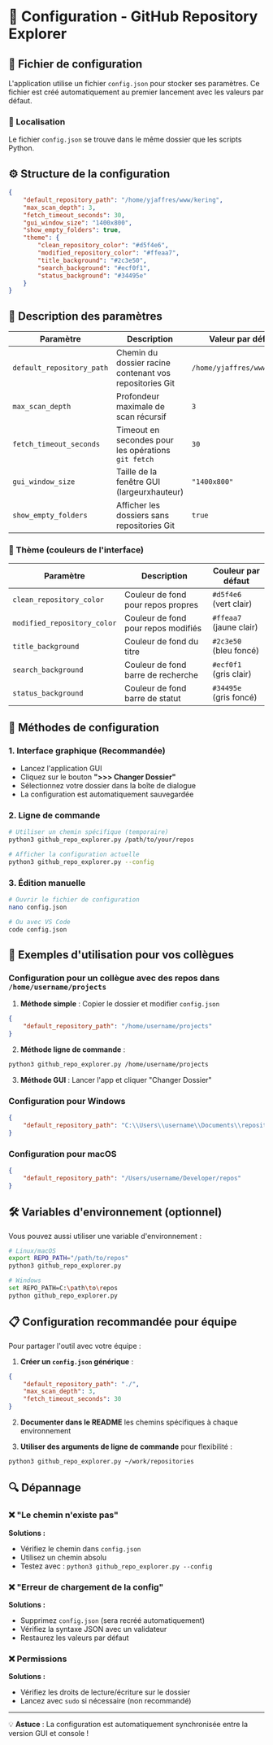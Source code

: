 # 🔧 Configuration - GitHub Repository Explorer

## 📁 Fichier de configuration

L'application utilise un fichier `config.json` pour stocker ses paramètres. Ce fichier est créé automatiquement au premier lancement avec les valeurs par défaut.

### 📍 Localisation
Le fichier `config.json` se trouve dans le même dossier que les scripts Python.

## ⚙️ Structure de la configuration

```json
{
    "default_repository_path": "/home/yjaffres/www/kering",
    "max_scan_depth": 3,
    "fetch_timeout_seconds": 30,
    "gui_window_size": "1400x800",
    "show_empty_folders": true,
    "theme": {
        "clean_repository_color": "#d5f4e6",
        "modified_repository_color": "#ffeaa7",
        "title_background": "#2c3e50",
        "search_background": "#ecf0f1",
        "status_background": "#34495e"
    }
}
```

## 📝 Description des paramètres

| Paramètre | Description | Valeur par défaut |
|-----------|-------------|-------------------|
| `default_repository_path` | Chemin du dossier racine contenant vos repositories Git | `/home/yjaffres/www/kering` |
| `max_scan_depth` | Profondeur maximale de scan récursif | `3` |
| `fetch_timeout_seconds` | Timeout en secondes pour les opérations `git fetch` | `30` |
| `gui_window_size` | Taille de la fenêtre GUI (largeurxhauteur) | `"1400x800"` |
| `show_empty_folders` | Afficher les dossiers sans repositories Git | `true` |

### 🎨 Thème (couleurs de l'interface)

| Paramètre | Description | Couleur par défaut |
|-----------|-------------|--------------------|
| `clean_repository_color` | Couleur de fond pour repos propres | `#d5f4e6` (vert clair) |
| `modified_repository_color` | Couleur de fond pour repos modifiés | `#ffeaa7` (jaune clair) |
| `title_background` | Couleur de fond du titre | `#2c3e50` (bleu foncé) |
| `search_background` | Couleur de fond barre de recherche | `#ecf0f1` (gris clair) |
| `status_background` | Couleur de fond barre de statut | `#34495e` (gris foncé) |

## 🚀 Méthodes de configuration

### 1. **Interface graphique** (Recommandée)
- Lancez l'application GUI
- Cliquez sur le bouton **">>> Changer Dossier"**
- Sélectionnez votre dossier dans la boîte de dialogue
- La configuration est automatiquement sauvegardée

### 2. **Ligne de commande**
```bash
# Utiliser un chemin spécifique (temporaire)
python3 github_repo_explorer.py /path/to/your/repos

# Afficher la configuration actuelle
python3 github_repo_explorer.py --config
```

### 3. **Édition manuelle**
```bash
# Ouvrir le fichier de configuration
nano config.json

# Ou avec VS Code
code config.json
```

## 🔄 Exemples d'utilisation pour vos collègues

### Configuration pour un collègue avec des repos dans `/home/username/projects`

1. **Méthode simple** : Copier le dossier et modifier `config.json`
```json
{
    "default_repository_path": "/home/username/projects"
}
```

2. **Méthode ligne de commande** :
```bash
python3 github_repo_explorer.py /home/username/projects
```

3. **Méthode GUI** : Lancer l'app et cliquer "Changer Dossier"

### Configuration pour Windows
```json
{
    "default_repository_path": "C:\\Users\\username\\Documents\\repositories"
}
```

### Configuration pour macOS
```json
{
    "default_repository_path": "/Users/username/Developer/repos"
}
```

## 🛠️ Variables d'environnement (optionnel)

Vous pouvez aussi utiliser une variable d'environnement :

```bash
# Linux/macOS
export REPO_PATH="/path/to/repos"
python3 github_repo_explorer.py

# Windows
set REPO_PATH=C:\path\to\repos
python github_repo_explorer.py
```

## 📋 Configuration recommandée pour équipe

Pour partager l'outil avec votre équipe :

1. **Créer un `config.json` générique** :
```json
{
    "default_repository_path": "./",
    "max_scan_depth": 3,
    "fetch_timeout_seconds": 30
}
```

2. **Documenter dans le README** les chemins spécifiques à chaque environnement

3. **Utiliser des arguments de ligne de commande** pour flexibilité :
```bash
python3 github_repo_explorer.py ~/work/repositories
```

## 🔍 Dépannage

### ❌ "Le chemin n'existe pas"
**Solutions :**
- Vérifiez le chemin dans `config.json`
- Utilisez un chemin absolu
- Testez avec : `python3 github_repo_explorer.py --config`

### ❌ "Erreur de chargement de la config"
**Solutions :**
- Supprimez `config.json` (sera recréé automatiquement)
- Vérifiez la syntaxe JSON avec un validateur
- Restaurez les valeurs par défaut

### ❌ Permissions
**Solutions :**
- Vérifiez les droits de lecture/écriture sur le dossier
- Lancez avec `sudo` si nécessaire (non recommandé)

---

💡 **Astuce** : La configuration est automatiquement synchronisée entre la version GUI et console !